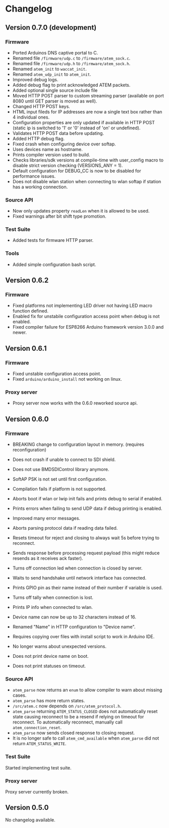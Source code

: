 # Changelog

## Version 0.7.0 (development)

### Firmware
* Ported Arduinos DNS captive portal to C.
* Renamed file `/firmware/udp.c` to `/firmware/atem_sock.c`.
* Renamed file `/firmware/udp.h` to `/firmware/atem_sock.h`.
* Renamed `atem_init` to `waccat_init`.
* Renamed `atem_udp_init` to `atem_init`.
* Improved debug logs.
* Added debug flag to print acknowledged ATEM packets.
* Added optional single source include file
* Moved HTTP POST parser to custom streaming parser (available on port 8080 until GET parser is moved as well).
* Changed HTTP POST keys.
* HTML input fileds for IP addresses are now a single text box rather than 4 individual ones.
* Configuration properties are only updated if available in HTTP POST (static ip is switched to '1' or '0' instead of 'on' or undefined).
* Validates HTTP POST data before updating.
* Added HTTP debug flag.
* Fixed crash when configuring device over softap.
* Uses devices name as hostname.
* Prints compiler version used to build.
* Checks libraries/sdk versions at compile-time with user_config macro to disable strict version checking (VERSIONS_ANY = 1).
* Default configuration for DEBUG_CC is now to be disabled for performance issues.
* Does not disable wlan station when connecting to wlan softap if station has a working connection.

### Source API
* Now only updates property `readLen` when it is allowed to be used.
* Fixed warnings after bit shift type promotion.

### Test Suite
* Added tests for firmware HTTP parser.

### Tools
* Added simple configuration bash script.


## Version 0.6.2

### Firmware
* Fixed platforms not implementing LED driver not having LED macro function defined.
* Enabled fix for unstabile configuration access point when debug is not enabled.
* Fixed compiler failure for ESP8266 Arduino framework version 3.0.0 and newer.



## Version 0.6.1

### Firmware
* Fixed unstable configuration access point.
* Fixed `arduino/arduino_install` not working on linux.

### Proxy server
* Proxy server now works with the 0.6.0 reworked source api.



## Version 0.6.0

### Firmware
* BREAKING change to configuration layout in memory. (requires reconfiguration)

* Does not crash if unable to connect to SDI shield.
* Does not use BMDSDIControl library anymore.
* SoftAP PSK is not set until first configuration.
* Compilation fails if platform is not supported.
* Aborts boot if wlan or lwip init fails and prints debug to serial if enabled.
* Prints errors when failing to send UDP data if debug printing is enabled.
* Improved many error messages.
* Aborts parsing protocol data if reading data failed.
* Resets timeout for reject and closing to always wait 5s before trying to reconnect.
* Sends response before processing request payload (this might reduce resends as it receives ack faster).
* Turns off connection led when connection is closed by server.
* Waits to send handshake until network interface has connected.
* Prints GPIO pin as their name instead of their number if variable is used.
* Turns off tally when connection is lost.
* Prints IP info when connected to wlan.
* Device name can now be up to 32 characters instead of 16.
* Renamed "Name" in HTTP configuration to "Device name".

* Requires copying over files with install script to work in Arduino IDE.
* No longer warns about unexpected versions.
* Does not print device name on boot.
* Does not print statuses on timeout.

### Source API
* `atem_parse` now returns an `enum` to allow compiler to warn about missing cases.
* `atem_parse` has more return states.
* `/src/atem.c` now depends on `/src/atem_protocol.h`.
* `atem_parse` returning `ATEM_STATUS_CLOSED` does not automatically reset state causing reconnect to be a resend if relying on timeout for reconnect. To automatically reconnect, manually call `atem_connection_reset`.
* `atem_parse` now sends closed response to closing request.
* It is no longer safe to call `atem_cmd_available` when `atem_parse` did not return `ATEM_STATUS_WRITE`.

### Test Suite
Started implementing test suite.

### Proxy server
Proxy server currently broken.



## Version 0.5.0
No changelog available.
